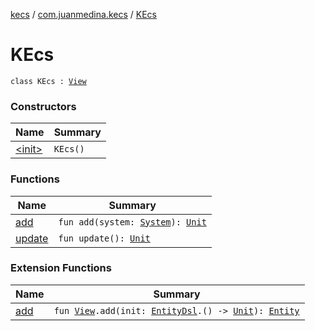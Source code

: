 [kecs](../../index.md) / [com.juanmedina.kecs](../index.md) / [KEcs](./index.md)

# KEcs

`class KEcs : `[`View`](../../com.juanmedina.kecs.entity/-view/index.md)

### Constructors

| Name | Summary |
|---|---|
| [&lt;init&gt;](-init-.md) | `KEcs()` |

### Functions

| Name | Summary |
|---|---|
| [add](add.md) | `fun add(system: `[`System`](../../com.juanmedina.kecs.system/-system/index.md)`): `[`Unit`](https://kotlinlang.org/api/latest/jvm/stdlib/kotlin/-unit/index.html) |
| [update](update.md) | `fun update(): `[`Unit`](https://kotlinlang.org/api/latest/jvm/stdlib/kotlin/-unit/index.html) |

### Extension Functions

| Name | Summary |
|---|---|
| [add](../../com.juanmedina.kecs.dsl/add.md) | `fun `[`View`](../../com.juanmedina.kecs.entity/-view/index.md)`.add(init: `[`EntityDsl`](../../com.juanmedina.kecs.dsl/-entity-dsl/index.md)`.() -> `[`Unit`](https://kotlinlang.org/api/latest/jvm/stdlib/kotlin/-unit/index.html)`): `[`Entity`](../../com.juanmedina.kecs.entity/-entity/index.md) |
